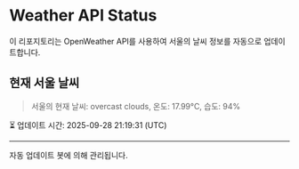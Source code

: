 
# Weather API Status

이 리포지토리는 OpenWeather API를 사용하여 서울의 날씨 정보를 자동으로 업데이트합니다.

## 현재 서울 날씨
> 서울의 현재 날씨: overcast clouds, 온도: 17.99°C, 습도: 94%

⏳ 업데이트 시간: 2025-09-28 21:19:31 (UTC)

---
자동 업데이트 봇에 의해 관리됩니다.

